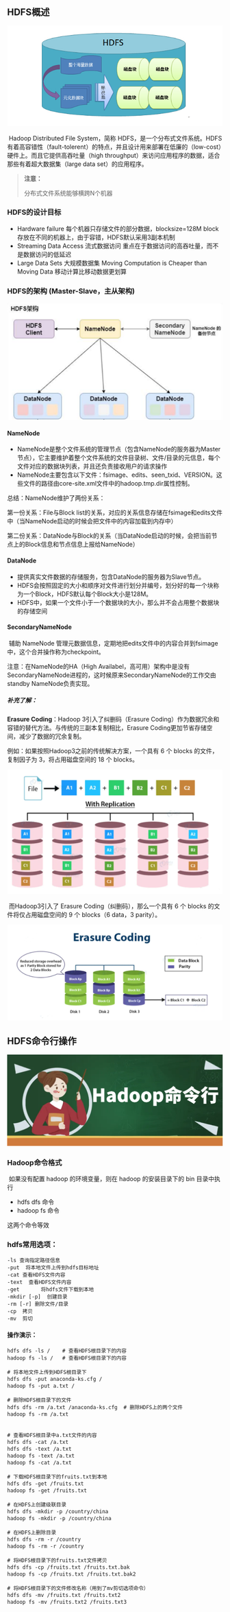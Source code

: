 ## HDFS概述

![image-20230821103033850](imgs\image-20230821103033850.png)

​        Hadoop Distributed File System，简称 HDFS，是一个分布式文件系统。HDFS 有着高容错性（fault-tolerent）的特点，并且设计用来部署在低廉的（low-cost）硬件上。而且它提供高吞吐量（high throughput）来访问应用程序的数据，适合那些有着超大数据集（large data set）的应用程序。

> **注意：**
>
> 分布式文件系统能够横跨N个机器





### HDFS的设计目标

- Hardware failure 
  		每个机器只存储文件的部分数据，blocksize=128M
    		block存放在不同的机器上，由于容错，HDFS默认采用3副本机制
- Streaming Data Access  流式数据访问
  重点在于数据访问的高吞吐量，而不是数据访问的低延迟
- Large Data Sets  大规模数据集
  	Moving Computation is Cheaper than Moving Data	移动计算比移动数据更划算



### HDFS的架构 (Master-Slave，主从架构)

![1713999350699](imgs\1713999350699.png)



#### NameNode

- NameNode是整个文件系统的管理节点（包含NameNode的服务器为Master节点），它主要维护着整个文件系统的文件目录树、文件/目录的元信息，每个文件对应的数据块列表，并且还负责接收用户的请求操作 
- NameNode主要包含以下文件：fsimage、edits、seen_txid、VERSION。这些文件的路径由core-site.xml文件中的hadoop.tmp.dir属性控制。

总结：NameNode维护了两份关系：

第一份关系：File与Block list的关系，对应的关系信息存储在fsimage和edits文件中（当NameNode启动的时候会把文件中的内容加载到内存中）

第二份关系：DataNode与Block的关系（当DataNode启动的时候，会把当前节点上的Block信息和节点信息上报给NameNode）



#### DataNode

- 提供真实文件数据的存储服务，包含DataNode的服务器为Slave节点。
- HDFS会按照固定的大小和顺序对文件进行划分并编号，划分好的每一个块称为一个Block，HDFS默认每个Block大小是128M。
- HDFS中，如果一个文件小于一个数据块的大小，那么并不会占用整个数据块的存储空间



#### SecondaryNameNode

​     辅助 NameNode 管理元数据信息，定期地把edits文件中的内容合并到fsimage中，这个合并操作称为checkpoint。

注意：在NameNode的HA（High Availabel，高可用）架构中是没有SecondaryNameNode进程的，这时候原来SecondaryNameNode的工作交由standby NameNode负责实现。



##### 补充了解：

**Erasure Coding**：Hadoop 3引入了纠删码（Erasure Coding）作为数据冗余和容错的替代方法。与传统的三副本复制相比，Erasure Coding更加节省存储空间，减少了数据的冗余复制。

例如：如果按照Hadoop3之前的传统解决方案，一个具有 6 个 blocks 的文件，复制因子为 3，将占用磁盘空间的 18 个 blocks。

![1713857171385](imgs\1713857171385.png)

​	  而Hadoop3引入了 Erasure Coding（纠删码），那么一个具有 6 个 blocks 的文件将仅占用磁盘空间的 9 个 blocks（6 data，3 parity）。

![1713857243787](imgs\1713857243787.png)



## HDFS命令行操作  

![image-20230822155314677](imgs\image-20230822155314677.png)



### Hadoop命令格式

​        如果没有配置 hadoop 的环境变量，则在 hadoop 的安装目录下的 bin 目录中执行

- hdfs dfs 命令
- hadoop fs 命令

这两个命令等效



### hdfs常用选项：

```
-ls 查询指定路径信息
-put  将本地文件上传到hdfs目标地址
-cat 查看HDFS文件内容
-text  查看HDFS文件内容
-get       将hdfs文件下载到本地
-mkdir [-p]  创建目录
-rm [-r] 删除文件/目录
-cp  拷贝
-mv  剪切
```



#### 操作演示：

```
hdfs dfs -ls /    # 查看HDFS根目录下的内容
hadoop fs -ls /   # 查看HDFS根目录下的内容

# 将本地文件上传到HDFS根目录下
hdfs dfs -put anaconda-ks.cfg /  
hadoop fs -put a.txt /  

# 删除HDFS根目录下的文件
hdfs dfs -rm /a.txt /anaconda-ks.cfg  # 删除HDFS上的两个文件
hadoop fs -rm /a.txt  


# 查看HDFS根目录中a.txt文件的内容
hdfs dfs -cat /a.txt
hdfs dfs -text /a.txt
hadoop fs -text /a.txt
hadoop fs -cat /a.txt

# 下载HDFS根目录下的fruits.txt到本地
hdfs dfs -get /fruits.txt
hadoop fs -get /fruits.txt

# 在HDFS上创建级联目录
hdfs dfs -mkdir -p /country/china
hadoop fs -mkdir -p /country/china

# 在HDFS上删除目录
hdfs dfs -rm -r /country
hadoop fs -rm -r /country

# 将HDFS根目录下的fruits.txt文件拷贝
hdfs dfs -cp /fruits.txt /fruits.txt.bak
hadoop fs -cp /fruits.txt /fruits.txt.bak2

# 将HDFS根目录下的文件修改名称（用到了mv剪切选项命令）
hdfs dfs -mv /fruits.txt /fruits.txt2
hadoop fs -mv /fruits.txt2 /fruits.txt3
```

​	

